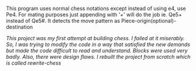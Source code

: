 This program uses normal chess notations except instead of using e4, use Pe4. For mating purposes just appending with '+' will do the job ie. Qe5+ instead of Qe5#. It detects the move pattern as Piece-origin(optional)-destination

*This project was my first attempt at building chess. I failed at it miserably. So, I was trying to modify the code in a way that satisfied the new demands but made the code difficult to read and understand. Blocks were used very badly. Also, there were design flaws. I rebuilt the project from scratch which is called rewrite-chess*
